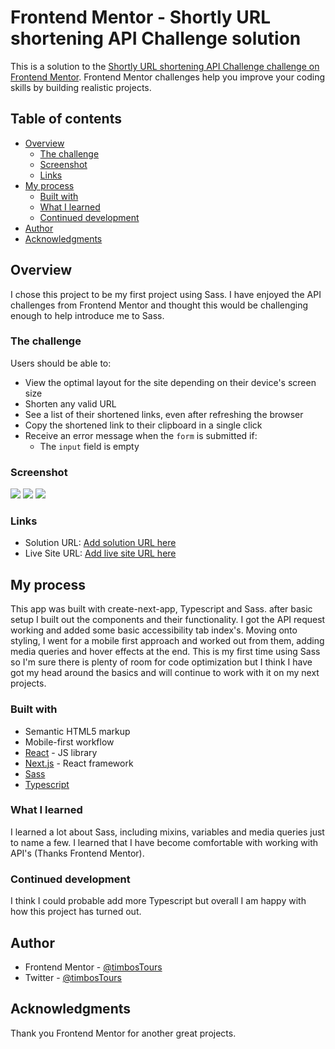 # Frontend Mentor - Shortly URL shortening API Challenge solution

This is a solution to the [Shortly URL shortening API Challenge challenge on Frontend Mentor](https://www.frontendmentor.io/challenges/url-shortening-api-landing-page-2ce3ob-G). Frontend Mentor challenges help you improve your coding skills by building realistic projects. 

## Table of contents

- [Overview](#overview)
  - [The challenge](#the-challenge)
  - [Screenshot](#screenshot)
  - [Links](#links)
- [My process](#my-process)
  - [Built with](#built-with)
  - [What I learned](#what-i-learned)
  - [Continued development](#continued-development)
- [Author](#author)
- [Acknowledgments](#acknowledgments)


## Overview
I chose this project to be my first project using Sass. I have enjoyed the API challenges from Frontend Mentor and thought this would be challenging enough to help introduce me to Sass. 

### The challenge

Users should be able to:

- View the optimal layout for the site depending on their device's screen size
- Shorten any valid URL
- See a list of their shortened links, even after refreshing the browser
- Copy the shortened link to their clipboard in a single click
- Receive an error message when the `form` is submitted if:
  - The `input` field is empty

### Screenshot

![](./Screenshot-desktop.png)
![](./Screenshot-mobile.png)
![](./Screenshot-mobile-navigation.png)


### Links

- Solution URL: [Add solution URL here](https://github.com/timbosTours/url-shortening-app-frontend-mentor)
- Live Site URL: [Add live site URL here](https://url-shortening-app-tt.netlify.app/)

## My process
This app was built with create-next-app, Typescript and Sass. after basic setup I built out the components and their functionality. I got the API request working and added some basic accessibility tab index's. Moving onto styling, I went for a mobile first approach and worked out from them, adding media queries and hover effects at the end. This is my first time using Sass so I'm sure there is plenty of room for code optimization but I think I have got my head around the basics and will continue to work with it on my next projects. 

### Built with
- Semantic HTML5 markup
- Mobile-first workflow
- [React](https://reactjs.org/) - JS library
- [Next.js](https://nextjs.org/) - React framework
- [Sass](https://sass-lang.com/) 
- [Typescript](https://www.typescriptlang.org/) 


### What I learned

I learned a lot about Sass, including mixins, variables and media queries just to name a few. I learned that I have become comfortable with working with API's (Thanks Frontend Mentor). 

### Continued development

I think I could probable add more Typescript but overall I am happy with how this project has turned out.


## Author

- Frontend Mentor - [@timbosTours](https://www.frontendmentor.io/profile/timbosTours)
- Twitter - [@timbosTours](https://www.twitter.com/timbosTours)


## Acknowledgments

Thank you Frontend Mentor for another great projects.

